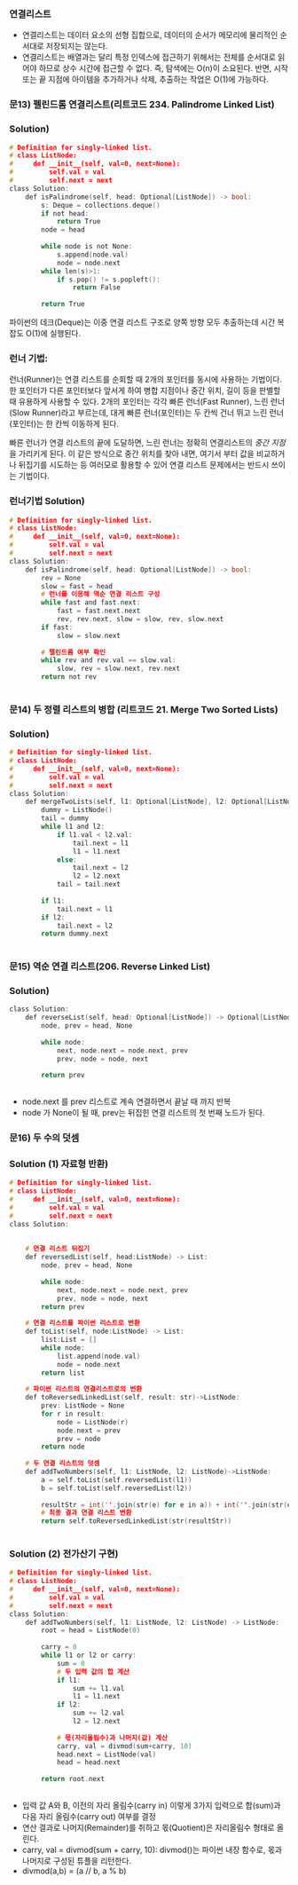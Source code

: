 ### 연결리스트
* 연결리스트는 데이터 요소의 선형 집합으로, 데이터의 순서가 메모리에 물리적인 순서대로 저장되지는 않는다. 
* 연결리스트는 배열과는 달리 특정 인덱스에 접근하기 위해서는 전체를 순서대로 읽어야 하므로 상수 시간에 접근할 수 없다. 즉, 탐색에는 O(n)이 소요된다. 반면, 시작 또는 끝 지점에 아이템을 
  추가하거나 삭제, 추출하는 작업은 O(1)에 가능하다. 

### 문13) 펠린드롬 연결리스트(리트코드 234. Palindrome Linked List)

### Solution)

```c
# Definition for singly-linked list.
# class ListNode:
#     def __init__(self, val=0, next=None):
#         self.val = val
#         self.next = next
class Solution:
    def isPalindrome(self, head: Optional[ListNode]) -> bool:
        s: Deque = collections.deque()
        if not head:
            return True 
        node = head
        
        while node is not None:
            s.append(node.val)
            node = node.next
        while len(s)>1:
            if s.pop() != s.popleft():
                return False
        
        return True 
```

파이썬의 데크(Deque)는 이중 연결 리스트 구조로 양쪽 방향 모두 추출하는데 시간 복잡도 O(1)에 실행된다.

### 런너 기법:
런너(Runner)는 연결 리스트를 순회할 때 2개의 포인터를 동시에 사용하는 기법이다. 한 포인터가 다른 포인터보다 앞서게 하여 병합 지점이나 중간 위치, 길이 등을 판별할 때 유용하게 사용할 수
있다. 2개의 포인터는 각각 빠른 런너(Fast Runner), 느린 런너(Slow Runner)라고 부르는데, 대게 빠른 런너(포인터)는 두 칸씩 건너 뛰고 느린 런너(포인터)는 한 칸씩 이동하게 된다. 

빠른 런너가 연결 리스트의 끝에 도달하면, 느린 런너는 정확히 연결리스트의 *중간 지점*을 가리키게 된다. 이 같은 방식으로 중간 위치를 찾아 내면, 여기서 부터 값을 비교하거나 뒤집기를 
시도하는 등 여러모로 활용할 수 있어 연결 리스트 문제에서는 반드시 쓰이는 기법이다. 

### 런너기법 Solution)


```c
# Definition for singly-linked list.
# class ListNode:
#     def __init__(self, val=0, next=None):
#         self.val = val
#         self.next = next
class Solution:
    def isPalindrome(self, head: Optional[ListNode]) -> bool:
        rev = None
        slow = fast = head
        # 런너를 이용해 역순 연결 리스트 구성
        while fast and fast.next:
            fast = fast.next.next
            rev, rev.next, slow = slow, rev, slow.next
        if fast:
            slow = slow.next
            
        # 팰린드롬 여부 확인
        while rev and rev.val == slow.val:
            slow, rev = slow.next, rev.next
        return not rev
        
```

### 문14) 두 정렬 리스트의 병합 (리트코드 21. Merge Two Sorted Lists)

### Solution)

```c
# Definition for singly-linked list.
# class ListNode:
#     def __init__(self, val=0, next=None):
#         self.val = val
#         self.next = next
class Solution:
    def mergeTwoLists(self, l1: Optional[ListNode], l2: Optional[ListNode]) -> Optional[ListNode]:
        dummy = ListNode()
        tail = dummy
        while l1 and l2:
            if l1.val < l2.val:
                tail.next = l1
                l1 = l1.next
            else:
                tail.next = l2
                l2 = l2.next
            tail = tail.next
            
        if l1:
            tail.next = l1
        if l2:
            tail.next = l2
        return dummy.next
        
```


### 문15) 역순 연결 리스트(206. Reverse Linked List)

### Solution)


```c
class Solution:
    def reverseList(self, head: Optional[ListNode]) -> Optional[ListNode]:
        node, prev = head, None
        
        while node:
            next, node.next = node.next, prev
            prev, node = node, next
        
        return prev
        
```
* node.next 를 prev 리스트로 계속 연결하면서 끝날 때 까지 반복
* node 가 None이 될 때, prev는 뒤집힌 연결 리스트의 첫 번째 노드가 된다. 

### 문16) 두 수의 덧셈

### Solution (1) 자료형 반환)

```c
# Definition for singly-linked list.
# class ListNode:
#     def __init__(self, val=0, next=None):
#         self.val = val
#         self.next = next
class Solution:
   
        
    # 연결 리스트 뒤집기
    def reversedList(self, head:ListNode) -> List:
        node, prev = head, None
        
        while node:
            next, node.next = node.next, prev
            prev, node = node, next
        return prev
    
    # 연결 리스트를 파이썬 리스트로 변환
    def toList(self, node:ListNode) -> List:
        list:List = []
        while node:
            list.append(node.val)
            node = node.next
        return list
    
    # 파이썬 리스트의 연결리스트로의 변환
    def toReversedLinkedList(self, result: str)->ListNode:
        prev: ListNode = None
        for r in result:
            node = ListNode(r)
            node.next = prev
            prev = node
        return node
    
    # 두 연결 리스트의 덧셈
    def addTwoNumbers(self, l1: ListNode, l2: ListNode)->ListNode:
        a = self.toList(self.reversedList(l1))
        b = self.toList(self.reversedList(l2))
        
        resultStr = int(''.join(str(e) for e in a)) + int(''.join(str(e) for e in b))
        # 최종 결과 연결 리스트 변환
        return self.toReversedLinkedList(str(resultStr))
        
```


### Solution (2) 전가산기 구현)


```c
# Definition for singly-linked list.
# class ListNode:
#     def __init__(self, val=0, next=None):
#         self.val = val
#         self.next = next
class Solution:
    def addTwoNumbers(self, l1: ListNode, l2: ListNode) -> ListNode:
        root = head = ListNode(0)
        
        carry = 0
        while l1 or l2 or carry:
            sum = 0
            # 두 입력 값의 합 계산
            if l1:
                sum += l1.val
                l1 = l1.next
            if l2:
                sum += l2.val
                l2 = l2.next
            
            # 몫(자리올림수)과 나머지(값) 계산
            carry, val = divmod(sum+carry, 10)
            head.next = ListNode(val)
            head = head.next
        
        return root.next
        
```

* 입력 값 A와 B, 이전의 자리 올림수(carry in) 이렇게 3가지 입력으로 합(sum)과 다음 자리 올림수(carry out) 여부를 결정
* 연산 결과로 나머지(Remainder)를 취하고 몫(Quotient)은 자리올림수 형태로 올린다.
* carry, val = divmod(sum + carry, 10): divmod()는 파이썬 내장 함수로, 몫과 나머지로 구성된 튜플을 리턴한다. 
* divmod(a,b) = (a // b, a % b)



